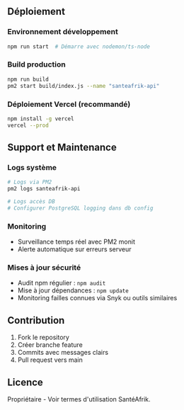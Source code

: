## Déploiement

### Environnement développement
```bash
npm run start  # Démarre avec nodemon/ts-node
```

### Build production
```bash
npm run build
pm2 start build/index.js --name "santeafrik-api"
```

### Déploiement Vercel (recommandé)
```bash
npm install -g vercel
vercel --prod
```

## Support et Maintenance

### Logs système
```bash
# Logs via PM2
pm2 logs santeafrik-api

# Logs accès DB
# Configurer PostgreSQL logging dans db config
```

### Monitoring
- Surveillance temps réel avec PM2 monit
- Alerte automatique sur erreurs serveur

### Mises à jour sécurité
- Audit npm régulier : `npm audit`
- Mise à jour dépendances : `npm update`
- Monitoring failles connues via Snyk ou outils similaires

## Contribution

1. Fork le repository
2. Créer branche feature
3. Commits avec messages clairs
4. Pull request vers main

## Licence

Propriétaire - Voir termes d'utilisation SantéAfrik.
